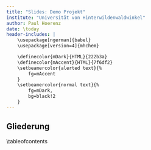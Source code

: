 ```yaml
---
title: "Slides: Demo Projekt"
institute: "Universität von Hinterwildenwaldwinkel"
author: Paul Hoerenz
date: \today
header-includes: |
    \usepackage[ngerman]{babel}
    \usepackage[version=4]{mhchem}

    \definecolor{mDark}{HTML}{222b3a}
    \definecolor{mAccent}{HTML}{7f6df2}
    \setbeamercolor{alerted text}{%
        fg=mAccent
    }
    \setbeamercolor{normal text}{%
        fg=mDark,
        bg=black!2
    }
---
```


## Gliederung

\tableofcontents
